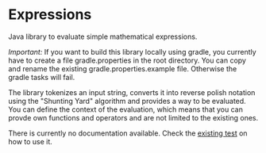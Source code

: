 Expressions
===========

Java library to evaluate simple mathematical expressions.

*Important:* If you want to build this library locally using gradle, you currently have to create a file gradle.properties in the root directory. You can copy and rename the existing gradle.properties.example file. Otherwise the gradle tasks will fail.

The library tokenizes an input string, converts it into reverse polish notation using the "Shunting Yard" algorithm and provides a way to be evaluated. You can define the context of the evaluation, which means that you can provde own functions and operators and are not limited to the existing ones. 

There is currently no documentation available. Check the [existing test](https://github.com/tomvangreen/Expressions/blob/master/src/test/java/ch/digitalmeat/expressions/test/BasicTokenizerExpressionBlackboxTests.java) on how to use it.